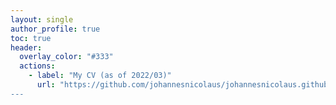 ```yaml
---
layout: single
author_profile: true
toc: true
header:
  overlay_color: "#333"
  actions:
    - label: "My CV (as of 2022/03)"
      url: "https://github.com/johannesnicolaus/johannesnicolaus.github.io/raw/master/files/20220307_CV.
---
```


